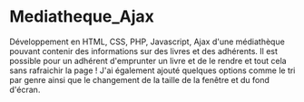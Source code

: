 # Mediatheque_Ajax
Développement en HTML, CSS, PHP, Javascript, Ajax d'une médiathèque pouvant contenir des informations sur des livres et des adhérents.
Il est possible pour un adhérent d'emprunter un livre et de le rendre et tout cela sans rafraichir la page ! J'ai également ajouté quelques options comme le tri par genre ainsi que le changement de la taille de la fenêtre et du fond d'écran.
